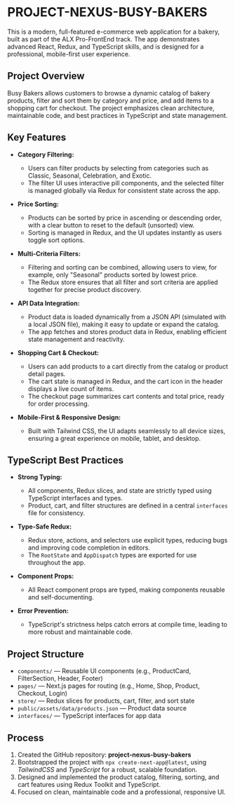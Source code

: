 # PROJECT-NEXUS-BUSY-BAKERS

This is a modern, full-featured e-commerce web application for a bakery, built as part of the ALX Pro-FrontEnd track. The app demonstrates advanced React, Redux, and TypeScript skills, and is designed for a professional, mobile-first user experience.

## Project Overview

Busy Bakers allows customers to browse a dynamic catalog of bakery products, filter and sort them by category and price, and add items to a shopping cart for checkout. The project emphasizes clean architecture, maintainable code, and best practices in TypeScript and state management.

## Key Features

- **Category Filtering:**

  - Users can filter products by selecting from categories such as Classic, Seasonal, Celebration, and Exotic.
  - The filter UI uses interactive pill components, and the selected filter is managed globally via Redux for consistent state across the app.

- **Price Sorting:**

  - Products can be sorted by price in ascending or descending order, with a clear button to reset to the default (unsorted) view.
  - Sorting is managed in Redux, and the UI updates instantly as users toggle sort options.

- **Multi-Criteria Filters:**

  - Filtering and sorting can be combined, allowing users to view, for example, only "Seasonal" products sorted by lowest price.
  - The Redux store ensures that all filter and sort criteria are applied together for precise product discovery.

- **API Data Integration:**

  - Product data is loaded dynamically from a JSON API (simulated with a local JSON file), making it easy to update or expand the catalog.
  - The app fetches and stores product data in Redux, enabling efficient state management and reactivity.

- **Shopping Cart & Checkout:**

  - Users can add products to a cart directly from the catalog or product detail pages.
  - The cart state is managed in Redux, and the cart icon in the header displays a live count of items.
  - The checkout page summarizes cart contents and total price, ready for order processing.

- **Mobile-First & Responsive Design:**
  - Built with Tailwind CSS, the UI adapts seamlessly to all device sizes, ensuring a great experience on mobile, tablet, and desktop.

## TypeScript Best Practices

- **Strong Typing:**

  - All components, Redux slices, and state are strictly typed using TypeScript interfaces and types.
  - Product, cart, and filter structures are defined in a central `interfaces` file for consistency.

- **Type-Safe Redux:**

  - Redux store, actions, and selectors use explicit types, reducing bugs and improving code completion in editors.
  - The `RootState` and `AppDispatch` types are exported for use throughout the app.

- **Component Props:**

  - All React component props are typed, making components reusable and self-documenting.

- **Error Prevention:**
  - TypeScript's strictness helps catch errors at compile time, leading to more robust and maintainable code.

## Project Structure

- `components/` — Reusable UI components (e.g., ProductCard, FilterSection, Header, Footer)
- `pages/` — Next.js pages for routing (e.g., Home, Shop, Product, Checkout, Login)
- `store/` — Redux slices for products, cart, filter, and sort state
- `public/assets/data/products.json` — Product data source
- `interfaces/` — TypeScript interfaces for app data

## Process

1. Created the GitHub repository: **project-nexus-busy-bakers**
2. Bootstrapped the project with `npx create-next-app@latest`, using _TailwindCSS_ and _TypeScript_ for a robust, scalable foundation.
3. Designed and implemented the product catalog, filtering, sorting, and cart features using Redux Toolkit and TypeScript.
4. Focused on clean, maintainable code and a professional, responsive UI.

